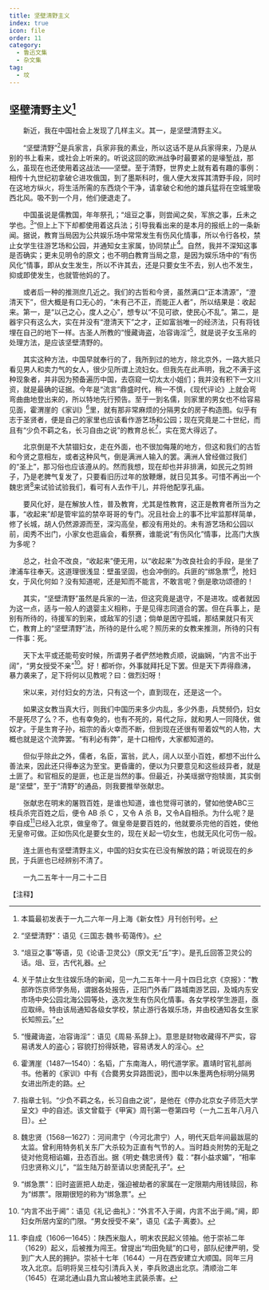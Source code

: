 ```yaml
---
title: 坚壁清野主义
index: true
icon: file
order: 11
category:
  - 鲁迅文集
  - 杂文集
tag:  
  - 坟
---
```


## 坚壁清野主义[^①]

　　新近，我在中国社会上发现了几样主义。其一，是坚壁清野主义。

　　“坚壁清野”[^②]是兵家言，兵家非我的素业，所以这话不是从兵家得来，乃是从别的书上看来，或社会上听来的。听说这回的欧洲战争时最要紧的是壕堑战，那么，虽现在也还使用着这战法——坚壁。至于清野，世界史上就有着有趣的事例：相传十九世纪初拿破仑进攻俄国，到了墨斯科时，俄人便大发挥其清野手段，同时在这地方纵火，将生活所需的东西烧个干净，请拿破仑和他的雄兵猛将在空城里吸西北风。吸不到一个月，他们便退走了。

　　中国虽说是儒教国，年年祭孔；“俎豆之事，则尝闻之矣，军旅之事，丘未之学也。[^③]”但上上下下却都使用着这兵法；引导我看出来的是本月的报纸上的一条新闻。据说，教育当局因为公共娱乐场中常常发生有伤风化情事，所以令行各校，禁止女学生往游艺场和公园，并通知女主家属，协同禁止[^④]。自然，我并不深知这事是否确实；更未见明令的原文；也不明白教育当局之意，是因为娱乐场中的“有伤风化”情事，即从女生发生，所以不许其去，还是只要女生不去，别人也不发生，抑或即使发生，也就管他妈的了。

　　或者后一种的推测庶几近之。我们的古哲和今贤，虽然满口“正本清源”，“澄清天下”，但大概是有口无心的，“未有己不正，而能正人者”，所以结果是：收起来。第一，是“以己之心，度人之心”，想专以“不见可欲，使民心不乱”。第二，是器宇只有这么大，实在并没有“澄清天下”之才，正如富翁唯一的经济法，只有将钱埋在自己的地下一样。古圣人所教的“慢藏诲盗，冶容诲淫”[^⑤]，就是说子女玉帛的处理方法，是应该坚壁清野的。

　　其实这种方法，中国早就奉行的了，我所到过的地方，除北京外，一路大抵只看见男人和卖力气的女人，很少见所谓上流妇女。但我先在此声明，我之不满于这种现象者，并非因为预备遍历中国，去窃窥一切太太小姐们；我并没有积下一文川资，就是最确的证据。今年是“流言”鼎盛时代，稍一不慎，《现代评论》上就会弯弯曲曲地登出来的，所以特地先行预告。至于一到名儒，则家里的男女也不给容易见面，霍渭崖的《家训》[^⑥]里，就有那非常麻烦的分隔男女的房子构造图。似乎有志于圣贤者，便是自己的家里也应该看作游艺场和公园；现在究竟是二十世纪，而且有“少负不羁之名，长习自由之说”的教育总长[^⑦]，实在宽大得远了。

　　北京倒是不大禁锢妇女，走在外面，也不很加侮蔑的地方，但这和我们的古哲和今贤之意相左，或者这种风气，倒是满洲人输入的罢。满洲人曾经做过我们的“圣上”，那习俗也应该遵从的。然而我想，现在却也并非排满，如民元之剪辫子，乃是老脾气复发了，只要看旧历过年的放鞭爆，就日见其多。可惜不再出一个魏忠贤[^⑧]来试验试验我们，看可有人去作干儿，并将他配享孔庙。

　　要风化好，是在解放人性，普及教育，尤其是性教育，这正是教育者所当为之事，“收起来”却是管牢监的禁卒哥哥的专门。况且社会上的事不比牢监那样简单，修了长城，胡人仍然源源而至，深沟高垒，都没有用处的。未有游艺场和公园以前，闺秀不出门，小家女也逛庙会，看祭赛，谁能说“有伤风化”情事，比高门大族为多呢？

　　总之，社会不改良，“收起来”便无用，以“收起来”为改良社会的手段，是坐了津浦车往奉天。这道理很浅显：壁虽坚固，也会冲倒的。兵匪的“绑急票”[^⑨]，抢妇女，于风化何如？没有知道呢，还是知而不能言，不敢言呢？倒是歌功颂德的！

　　其实，“坚壁清野”虽然是兵家的一法，但这究竟是退守，不是进攻。或者就因为这一点，适与一般人的退婴主义相称，于是见得志同道合的罢。但在兵事上，是别有所待的，待援军的到来，或敌军的引退；倘单是困守孤城，那结果就只有灭亡，教育上的“坚壁清野”法，所待的是什么呢？照历来的女教来推测，所待的只有一件事：死。

　　天下太平或还能苟安时候，所谓男子者俨然地教贞顺，说幽娴，“内言不出于阔”，“男女授受不亲”[^⑩]。好！都听你，外事就拜托足下罢。但是天下弄得鼎沸，暴力袭来了，足下将何以见教呢？曰：做烈妇呀！

　　宋以来，对付妇女的方法，只有这一个，直到现在，还是这一个。

　　如果这女教当真大行，则我们中国历来多少内乱，多少外患，兵燹频仍，妇女不是死尽了么？不，也有幸免的，也有不死的，易代之际，就和男人一同降伏，做奴才。于是生育子孙，祖宗的香火幸而不断，但到现在还很有带着奴气的人物，大概也就是这个流弊罢。“有利必有弊”，是十口相传，大家都知道的。

　　但似乎除此之外，儒者，名臣，富翁，武人，阔人以至小百姓，都想不出什么善法来，因此还只得奉这为至宝。更昏庸的，便以为只要意见和这些歧异者，就是土匪了。和官相反的是匪，也正是当然的事。但最近，孙美瑶据守抱犊崮，其实倒是“坚壁”，至于“清野”的通品，则我要推举张献忠。

　　张献忠在明末的屠戮百姓，是谁也知道，谁也觉得可骇的，譬如他使ABC三枝兵杀完百姓之后，便令 AB 杀 C ，又令 A 杀 B，又令A自相杀。为什么呢？是李自成[^⑾]已经入北京，做皇帝了。做皇帝是要百姓的，他就要杀完他的百姓，使他无皇帝可做。正如伤风化是要女生的，现在关起一切女生，也就无风化可伤一般。

　　连土匪也有坚壁清野主义，中国的妇女实在已没有解放的路；听说现在的乡民，于兵匪也已经辨别不清了。

　　一九二五年十一月二十二日

【注释】

[^①]: 本篇最初发表于一九二六年一月上海《新女性》月刊创刊号。

[^②]: “坚壁清野”：语见《三国志·魏书·荀蔼传》。

[^③]: “俎豆之事”等语，见《论语·卫灵公》（原文无“丘”字）。是孔丘回答卫灵公的话。俎、豆，古代礼器。

[^④]: 关于禁止女生往娱乐场的新闻，见一九二五年十一月十四日北京《京报》：“教部昨饬京师学务局，谓据各处报告，正阳门外香厂路城南游艺园，及城内东安市场中央公园北海公园等处，迭次发生有伤风化情事。各女学校学生游逛，亟应取缔。特由该局通知各级女学校，禁止游行各娱乐场，并由校通知各女生家长知照云。”

[^⑤]: “慢藏诲盗，冶容诲淫”：语见《周易·系辞上》。意思是财物收藏得不严实，容易诱发人的盗心；容貌打扮得妖艳，容易诱发人的淫心。

[^⑥]: 霍渭崖（1487—1540）：名韬，广东南海人，明代道学家。嘉靖时官礼部尚书。他著的《家训》中有《合爨男女异路图说》，图中以朱墨两色标明分隔男女进出所走的路。

[^⑦]: 指章士钊。“少负不羁之名，长习自由之说”，是他在《停办北京女子师范大学呈文》中的自述。该文曾载于《甲寅》周刊第一卷第四号（一九二五年八月八日）。

[^⑧]: 魏忠贤（1568—1627）：河间肃宁（今河北肃宁）人，明代天启年间最跋扈的太监。曾利用特务机关东厂大杀较为正直有气节的人。当时趋炎附势的无耻之徒对他竞相谄媚，丑态百出。据《明史·魏忠贤传》载：“群小益求媚”，“相率归忠贤称义儿”，“监生陆万龄至请以忠贤配孔子”。

[^⑨]: “绑急票”：旧时盗匪把人劫走，强迫被劫者的家属在一定限期内用钱赎回，称为“绑票”。限期很短的称为“绑急票”。

[^⑩]: “内言不出于阃”：语见《礼记·曲礼》：“外言不入于阃，内言不出于阃。”阃，即妇女所居内室的门限。“男女授受不亲”，语见《孟子·离娄》。

[^⑾]: 李自成（1606—1645）：陕西米脂人，明末农民起义领袖。他于崇祯二年（1629）起义，后被推为闯王。曾提出“均田免赋”的口号，部队纪律严明，受到广大人民的拥护。崇祯十七年（1644）一月在西安建立大顺国。同年三月攻入北京。后明将吴三桂勾引清兵入关，李兵败退出北京。清顺治二年（1645）在湖北通山县九宫山被地主武装杀害。
